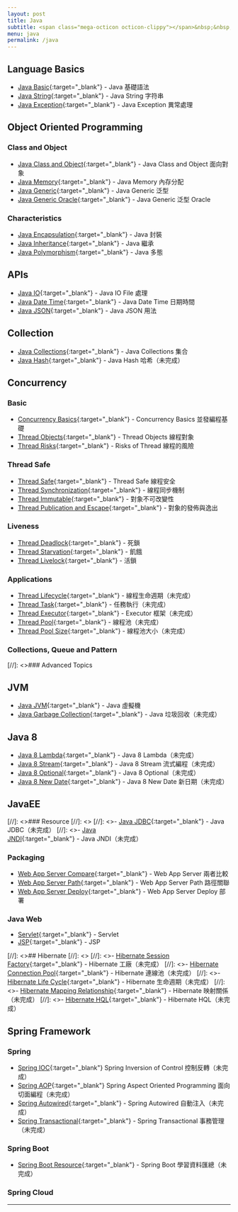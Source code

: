 ```yaml
---
layout: post
title: Java
subtitle: <span class="mega-octicon octicon-clippy"></span>&nbsp;&nbsp; Talk is cheap, show me your code
menu: java
permalink: /java
---
```


## Language Basics

- [Java Basic](http://www.hauchenglee.com/java/2019/10/30/java-basic.html){:target="_blank"} - Java 基礎語法
- [Java String](http://www.hauchenglee.com/java/2019/11/06/java-string.html){:target="_blank"} - Java String 字符串
- [Java Exception](http://www.hauchenglee.com/java/2019/11/05/java-except.html){:target="_blank"} - Java Exception 異常處理

## Object Oriented Programming

### Class and Object

- [Java Class and Object](http://www.hauchenglee.com/java/2019/11/01/java-class-and-object.html){:target="_blank"} - Java Class and Object 面向對象
- [Java Memory](http://www.hauchenglee.com/java/2019/12/04/java-memory.html){:target="_blank"} - Java Memory 內存分配
- [Java Generic](http://www.hauchenglee.com/java/2019/11/07/java-generic.html){:target="_blank"} - Java Generic 泛型
- [Java Generic Oracle](http://www.hauchenglee.com/java/2019/11/16/java-generic-oracle.html){:target="_blank"} - Java Generic 泛型 Oracle

### Characteristics

- [Java Encapsulation](http://www.hauchenglee.com/java/2019/11/02/java-encapsulation.html){:target="_blank"} - Java 封裝
- [Java Inheritance](http://www.hauchenglee.com/java/2019/11/03/java-inheritance.html){:target="_blank"} - Java 繼承
- [Java Polymorphism](http://www.hauchenglee.com/java/2019/11/04/java-polymorphism.html){:target="_blank"} - Java 多態

## APIs

- [Java IO](http://www.hauchenglee.com/java/2019/11/10/java-io.html){:target="_blank"} - Java IO File 處理
- [Java Date Time](http://www.hauchenglee.com/java/2019/11/09/java-datetime.html){:target="_blank"} - Java Date Time 日期時間
- [Java JSON](http://www.hauchenglee.com/java/2019/12/23/java-json.html){:target="_blank"} - Java JSON 用法

## Collection

- [Java Collections](http://www.hauchenglee.com/java/2019/11/08/java-collections.html){:target="_blank"} - Java Collections 集合
- [Java Hash](){:target="_blank"} - Java Hash 哈希（未完成）

## Concurrency

### Basic

- [Concurrency Basics](http://www.hauchenglee.com/java/2019/12/14/concurrency-basics.html){:target="_blank"} - Concurrency Basics 並發編程基礎
- [Thread Objects](http://www.hauchenglee.com/java/2019/12/15/thread-objects.html){:target="_blank"} - Thread Objects 線程對象
- [Thread Risks](http://www.hauchenglee.com/java/2019/12/17/thread-risks.html){:target="_blank"} - Risks of Thread 線程的風險

### Thread Safe

- [Thread Safe](http://www.hauchenglee.com/java/2019/12/18/thread-safe.html){:target="_blank"} - Thread Safe 線程安全
- [Thread Synchronization](http://www.hauchenglee.com/java/2019/12/20/thread-synchronization.html){:target="_blank"} - 線程同步機制
- [Thread Immutable](http://www.hauchenglee.com/java/2019/12/21/thread-immutable.html){:target="_blank"} - 對象不可改變性
- [Thread Publication and Escape](http://www.hauchenglee.com/java/2019/12/22/thread-pub-and-esc.html){:target="_blank"} - 對象的發佈與逸出

### Liveness

- [Thread Deadlock](http://www.hauchenglee.com/java/2019/12/28/thread-deadlock.html){:target="_blank"} - 死鎖
- [Thread Starvation](http://www.hauchenglee.com/java/2019/01/29/thread-starvation.html){:target="_blank"} - 飢餓
- [Thread Livelock](http://www.hauchenglee.com/java/2019/01/30/thread-livelock.html){:target="_blank"} - 活鎖

### Applications

- [Thread Lifecycle](){:target="_blank"} - 線程生命週期（未完成）
- [Thread Task](){:target="_blank"} - 任務執行（未完成）
- [Thread Executor](){:target="_blank"} - Executor 框架（未完成）
- [Thread Pool](){:target="_blank"} - 線程池（未完成）
- [Thread Pool Size](){:target="_blank"} - 線程池大小（未完成）

### Collections, Queue and Pattern



[//]: <>### Advanced Topics

## JVM

- [Java JVM](http://www.hauchenglee.com/java/2019/12/06/java-jvm.html){:target="_blank"} - Java 虛擬機
- [Java Garbage Collection](){:target="_blank"} - Java 垃圾回收（未完成）

## Java 8

- [Java 8 Lambda](){:target="_blank"} - Java 8 Lambda（未完成）
- [Java 8 Stream](){:target="_blank"} - Java 8 Stream 流式編程（未完成）
- [Java 8 Optional](){:target="_blank"} - Java 8 Optional（未完成）
- [Java 8 New Date](){:target="_blank"} - Java 8 New Date 新日期（未完成）

## JavaEE

[//]: <>### Resource
[//]: <>
[//]: <>- [Java JDBC](){:target="_blank"} - Java JDBC（未完成）
[//]: <>- [Java JNDI](){:target="_blank"} - Java JNDI（未完成）

### Packaging

- [Web App Server Compare](http://www.hauchenglee.com/java/2019/11/20/web-app-server-compare.html){:target="_blank"} - Web App Server 兩者比較
- [Web App Server Path](http://www.hauchenglee.com/java/2019/11/25/web-app-server-path.html){:target="_blank"} - Web App Server Path 路徑關聯
- [Web App Server Deploy](http://www.hauchenglee.com/java/2019/11/26/web-app-server-deploy.html){:target="_blank"}  - Web App Server Deploy 部署

### Java Web

- [Servlet](http://www.hauchenglee.com/java/2019/11/17/servlet.html){:target="_blank"} - Servlet
- [JSP](http://www.hauchenglee.com/java/2019/11/18/jsp.html){:target="_blank"} - JSP

[//]: <>## Hibernate
[//]: <>
[//]: <>- [Hibernate Session Factory](){:target="_blank"} - Hibernate 工廠（未完成）
[//]: <>- [Hibernate Connection Pool](){:target="_blank"} - Hibernate 連線池（未完成）
[//]: <>- [Hibernate Life Cycle](){:target="_blank"} - Hibernate 生命週期（未完成）
[//]: <>- [Hibernate Mapping Relationship](){:target="_blank"} - Hibernate 映射關係（未完成）
[//]: <>- [Hibernate HQL](){:target="_blank"} - Hibernate HQL（未完成）

## Spring Framework

### Spring

- [Spring IOC](){:target="_blank"} Spring Inversion of Control 控制反轉（未完成）
- [Spring AOP](){:target="_blank"} Spring Aspect Oriented Programming 面向切面編程（未完成）
- [Spring Autowired](){:target="_blank"} - Spring Autowired 自動注入（未完成）
- [Spring Transactional](){:target="_blank"} - Spring Transactional 事務管理（未完成）

### Spring Boot

- [Spring Boot Resource](){:target="_blank"} - Spring Boot 學習資料匯總（未完成）

### Spring Cloud



---